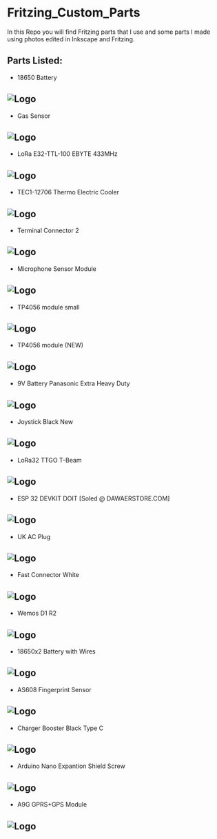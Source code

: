 

# Fritzing_Custom_Parts

In this Repo you will find Fritzing parts that I use and some parts I made using photos edited 
in Inkscape and Fritzing. 


## Parts Listed:

- 18650 Battery 

![Logo](https://github.com/safwan092/Fritzing_Custom_Parts/blob/main/Parts_Photos/18650_1_cell_holder_for_github.png)
----------------------------------------------------------------

- Gas Sensor

![Logo](https://github.com/safwan092/Fritzing_Custom_Parts/blob/main/Parts_Photos/Gas%20Sensor_for_github.png)
----------------------------------------------------------------

- LoRa E32-TTL-100 EBYTE 433MHz

![Logo](https://github.com/safwan092/Fritzing_Custom_Parts/blob/main/Parts_Photos/E32-TTL-100-LoRa_for_github.png)
----------------------------------------------------------------

- TEC1-12706 Thermo Electric Cooler

![Logo](https://github.com/safwan092/Fritzing_Custom_Parts/blob/main/Parts_Photos/TEC1-12706%20Thermo%20Electric%20Cooler_for_github.png)
----------------------------------------------------------------

- Terminal Connector 2

![Logo](https://github.com/safwan092/Fritzing_Custom_Parts/blob/main/Parts_Photos/terminal_block_2_for_github.png)
----------------------------------------------------------------

- Microphone Sensor Module

![Logo](https://github.com/safwan092/Fritzing_Custom_Parts/blob/main/Parts_Photos/microphone_module_4_pin_for_github.png)
----------------------------------------------------------------

- TP4056 module small

![Logo](https://github.com/safwan092/Fritzing_Custom_Parts/blob/main/Parts_Photos/TP4056_module_small_plain_for_github.png)
----------------------------------------------------------------

- TP4056 module (NEW)

![Logo](https://github.com/safwan092/Fritzing_Custom_Parts/blob/main/Parts_Photos/TP4056%20Module.png)
----------------------------------------------------------------

- 9V Battery Panasonic Extra Heavy Duty

![Logo](https://github.com/safwan092/Fritzing_Custom_Parts/blob/main/Parts_Photos/9V_Battery_Panasonic_Extra_Heavy_Duty.png)
----------------------------------------------------------------

- Joystick Black New

![Logo](https://github.com/safwan092/Fritzing_Custom_Parts/blob/main/Parts_Photos/Joystick%20Black%20New.png)
----------------------------------------------------------------

- LoRa32 TTGO T-Beam

![Logo](https://github.com/safwan092/Fritzing_Custom_Parts/blob/main/Parts_Photos/LILYGO-LoRa-32-TTGO-T-Beam.png)
----------------------------------------------------------------

- ESP 32 DEVKIT DOIT [Soled @ DAWAERSTORE.COM]

![Logo](https://github.com/safwan092/Fritzing_Custom_Parts/blob/main/Parts_Photos/ESP32_DAWAERSTORE.png)
----------------------------------------------------------------

- UK AC Plug

![Logo](https://github.com/safwan092/Fritzing_Custom_Parts/raw/main/Parts_Photos/UK_AC_Plug.png)
----------------------------------------------------------------

- Fast Connector White

![Logo](https://github.com/safwan092/Fritzing_Custom_Parts/blob/main/Parts_Photos/fast_connector_white_small.png)
----------------------------------------------------------------

- Wemos D1 R2

![Logo](https://github.com/safwan092/Fritzing_Custom_Parts/blob/main/Parts_Photos/WeMos%20D1%20R2.png)
----------------------------------------------------------------

- 18650x2 Battery with Wires 

![Logo](https://github.com/safwan092/Fritzing_Custom_Parts/blob/main/Parts_Photos/18650x2.png)
----------------------------------------------------------------

- AS608 Fingerprint Sensor

![Logo](https://github.com/safwan092/Fritzing_Custom_Parts/blob/main/Parts_Photos/AS608%20-%20Finger%20Print%20Sensor.png)
----------------------------------------------------------------

- Charger Booster Black Type C

![Logo](https://github.com/safwan092/Fritzing_Custom_Parts/blob/main/Parts_Photos/charger_booster_black_type_c.png)
----------------------------------------------------------------

- Arduino Nano Expantion Shield Screw

![Logo](https://github.com/safwan092/Fritzing_Custom_Parts/blob/main/Parts_Photos/Arduino_nano_Expantion_shield_Screw_2.png)
----------------------------------------------------------------

- A9G GPRS+GPS Module

![Logo](https://github.com/safwan092/Fritzing_Custom_Parts/blob/main/Parts_Photos/A9G.png)
----------------------------------------------------------------

